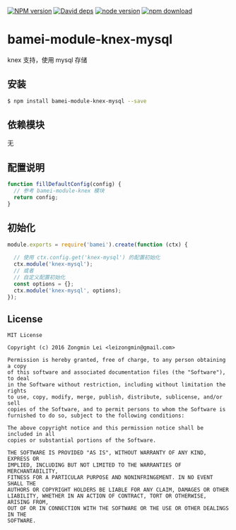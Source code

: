 [![NPM version][npm-image]][npm-url]
[![David deps][david-image]][david-url]
[![node version][node-image]][node-url]
[![npm download][download-image]][download-url]

[npm-image]: https://img.shields.io/npm/v/bamei-module-knex-mysql.svg?style=flat-square
[npm-url]: https://npmjs.org/package/bamei-module-knex-mysql
[david-image]: https://img.shields.io/david/leizongmin/bamei.svg?style=flat-square
[david-url]: https://david-dm.org/leizongmin/bamei
[node-image]: https://img.shields.io/badge/node.js-%3E=_4.0-green.svg?style=flat-square
[node-url]: http://nodejs.org/download/
[download-image]: https://img.shields.io/npm/dm/bamei-module-knex-mysql.svg?style=flat-square
[download-url]: https://npmjs.org/package/bamei-module-knex-mysql

# bamei-module-knex-mysql

knex 支持，使用 mysql 存储

## 安装

```bash
$ npm install bamei-module-knex-mysql --save
```

## 依赖模块

无


## 配置说明

```javascript
function fillDefaultConfig(config) {
  // 参考 bamei-module-knex 模块
  return config;
}
```

## 初始化

```javascript
module.exports = require('bamei').create(function (ctx) {
  
  // 使用 ctx.config.get('knex-mysql') 的配置初始化
  ctx.module('knex-mysql');
  // 或者
  // 自定义配置初始化
  const options = {};
  ctx.module('knex-mysql', options);
});
```



## License

```
MIT License

Copyright (c) 2016 Zongmin Lei <leizongmin@gmail.com>

Permission is hereby granted, free of charge, to any person obtaining a copy
of this software and associated documentation files (the "Software"), to deal
in the Software without restriction, including without limitation the rights
to use, copy, modify, merge, publish, distribute, sublicense, and/or sell
copies of the Software, and to permit persons to whom the Software is
furnished to do so, subject to the following conditions:

The above copyright notice and this permission notice shall be included in all
copies or substantial portions of the Software.

THE SOFTWARE IS PROVIDED "AS IS", WITHOUT WARRANTY OF ANY KIND, EXPRESS OR
IMPLIED, INCLUDING BUT NOT LIMITED TO THE WARRANTIES OF MERCHANTABILITY,
FITNESS FOR A PARTICULAR PURPOSE AND NONINFRINGEMENT. IN NO EVENT SHALL THE
AUTHORS OR COPYRIGHT HOLDERS BE LIABLE FOR ANY CLAIM, DAMAGES OR OTHER
LIABILITY, WHETHER IN AN ACTION OF CONTRACT, TORT OR OTHERWISE, ARISING FROM,
OUT OF OR IN CONNECTION WITH THE SOFTWARE OR THE USE OR OTHER DEALINGS IN THE
SOFTWARE.
```
